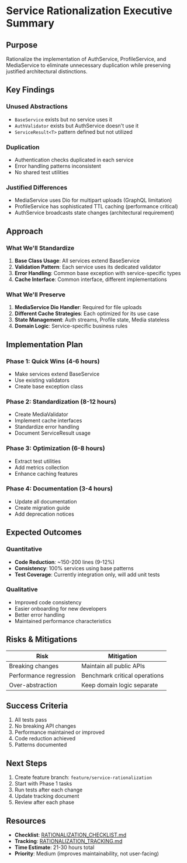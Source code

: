 # Service Rationalization Executive Summary

## Purpose
Rationalize the implementation of AuthService, ProfileService, and MediaService to eliminate unnecessary duplication while preserving justified architectural distinctions.

## Key Findings

### Unused Abstractions
- `BaseService` exists but no service uses it
- `AuthValidator` exists but AuthService doesn't use it
- `ServiceResult<T>` pattern defined but not utilized

### Duplication
- Authentication checks duplicated in each service
- Error handling patterns inconsistent
- No shared test utilities

### Justified Differences
- MediaService uses Dio for multipart uploads (GraphQL limitation)
- ProfileService has sophisticated TTL caching (performance critical)
- AuthService broadcasts state changes (architectural requirement)

## Approach

### What We'll Standardize
1. **Base Class Usage**: All services extend BaseService
2. **Validation Pattern**: Each service uses its dedicated validator
3. **Error Handling**: Common base exception with service-specific types
4. **Cache Interface**: Common interface, different implementations

### What We'll Preserve
1. **MediaService Dio Handler**: Required for file uploads
2. **Different Cache Strategies**: Each optimized for its use case
3. **State Management**: Auth streams, Profile state, Media stateless
4. **Domain Logic**: Service-specific business rules

## Implementation Plan

### Phase 1: Quick Wins (4-6 hours)
- Make services extend BaseService
- Use existing validators
- Create base exception class

### Phase 2: Standardization (8-12 hours)
- Create MediaValidator
- Implement cache interfaces
- Standardize error handling
- Document ServiceResult usage

### Phase 3: Optimization (6-8 hours)
- Extract test utilities
- Add metrics collection
- Enhance caching features

### Phase 4: Documentation (3-4 hours)
- Update all documentation
- Create migration guide
- Add deprecation notices

## Expected Outcomes

### Quantitative
- **Code Reduction**: ~150-200 lines (9-12%)
- **Consistency**: 100% services using base patterns
- **Test Coverage**: Currently integration only, will add unit tests

### Qualitative
- Improved code consistency
- Easier onboarding for new developers
- Better error handling
- Maintained performance characteristics

## Risks & Mitigations

| Risk | Mitigation |
|------|------------|
| Breaking changes | Maintain all public APIs |
| Performance regression | Benchmark critical operations |
| Over-abstraction | Keep domain logic separate |

## Success Criteria
1. All tests pass
2. No breaking API changes
3. Performance maintained or improved
4. Code reduction achieved
5. Patterns documented

## Next Steps
1. Create feature branch: `feature/service-rationalization`
2. Start with Phase 1 tasks
3. Run tests after each change
4. Update tracking document
5. Review after each phase

## Resources
- **Checklist**: [RATIONALIZATION_CHECKLIST.md](./RATIONALIZATION_CHECKLIST.md)
- **Tracking**: [RATIONALIZATION_TRACKING.md](./RATIONALIZATION_TRACKING.md)
- **Time Estimate**: 21-30 hours total
- **Priority**: Medium (improves maintainability, not user-facing) 